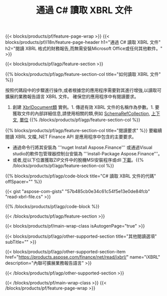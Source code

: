 ﻿---
title: 通過 C# 讀取 XBRL 文件
description: XBRL 文件讀取的示例代碼。 使用 API 示例代碼讀取基於 .NET 的應用程序中的批處理 XBRL 文件。 
url: /zh-hant/net/read/xbrl/
family: finance
platformtag: net
feature: read
informat: XBRL
outformat: 
otherformats: 
---
{{< blocks/products/pf/feature-page-wrap >}}
{{< blocks/products/pf/i18n/feature-page-header h1="通過 C# 讀取 XBRL 文件" h2="閱讀 XBRL 格式的財務報告,而無需安裝Microsoft Office或任何其他軟件。" >}}

{{< blocks/products/pf/agp/feature-section >}}

{{% blocks/products/pf/agp/feature-section-col title="如何讀取 XBRL 文件" %}}

按照代碼段中的步驟進行操作,或者根據您的應用程序需要對其進行增強,以讀取可擴展的業務報告語言 XBRL 文件。 確保您的應用程序中有閱讀要求。

1. 創建 [XbrlDocument類](https://apireference.aspose.com/finance/net/aspose.finance.xbrl/xbrldocument) 實例。1. 傳遞有效 XBRL 文件的名稱作為參數。1. 要獲取文件的內部詳細信息,請使用相關的類,例如 [SchemaRefCollection](https://apireference.aspose.com/finance/net/aspose.finance.xbrl/schemarefcollection), [上下文](https://apireference.aspose.com/finance/net/aspose.finance.xbrl/context), [單位](https://apireference.aspose.com/finance/net/aspose.finance.xbrl/unit) 
{{% /blocks/products/pf/agp/feature-section-col %}}

{{% blocks/products/pf/agp/feature-section-col title="閱讀要求" %}}
要繼續閱讀 XBRL 文檔,.NET Finance API 是應用程序中包含的主要要求。 
- 通過命令行將其安裝為 '''nuget Install Aspose.Finance''' 或通過Visual studio的軟件包管理器控制台安裝為 '''install-Package Aspose.Finance'''。
- 或者,從以下位置獲取ZIP文件中的脫機MSI安裝程序或dll [下載](https://downloads.aspose.com/finance/net)。{{% /blocks/products/pf/agp/feature-section-col %}}

{{% blocks/products/pf/agp/code-block title="C# 讀取 XBRL 文件的代碼" offSpacer="" %}}

{{< gist "aspose-com-gists" "57b485cb0e34c61c54f5e13e0de84fcb" "read-xbrl-file.cs" >}}

{{% /blocks/products/pf/agp/code-block %}}

{{< /blocks/products/pf/agp/feature-section >}}

{{< blocks/products/pf/main-wrap-class isAutogenPage="true" >}}

{{< blocks/products/pf/agp/other-supported-section title="其他閱讀選項" subTitle="" >}}

{{< blocks/products/pf/agp/other-supported-section-item href="https://products.aspose.com/finance/net/read/ixbrl/" name="iXBRL" description="內聯可擴展業務報告語言" >}}

{{< /blocks/products/pf/agp/other-supported-section >}}

{{< /blocks/products/pf/main-wrap-class >}}
{{< /blocks/products/pf/feature-page-wrap >}}